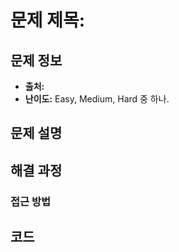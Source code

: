# 문제 제목: 

## 문제 정보
- **출처:** 
- **난이도:** Easy, Medium, Hard 중 하나.

## 문제 설명


## 해결 과정

### 접근 방법

## 코드
```python
